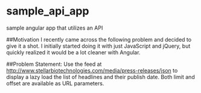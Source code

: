 # sample_api_app
sample angular app that utilizes an API

##Motivation
I recently came across the following problem and decided to give it a shot. I initially started doing it with just JavaScript and jQuery, but quickly realized it would be a lot cleaner with Angular.

##Problem Statement:
Use the feed at http://www.stellarbiotechnologies.com/media/press-releases/json to display a lazy load the list of headlines and their publish date. Both limit and offset are available as URL parameters.
